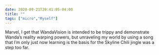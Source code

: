 ```yaml
---
date: 2020-09-21T20:41:05-04:00
title: ""
tags: ["micro","Myself"]
---
```

Marvel, I get that WandaVision is intended to be trippy and demonstrate Wanda’s reality warping powers, but unraveling my world by using a song that I’m only just now learning is the basis for the Skyline Chili jingle was a step too far.
